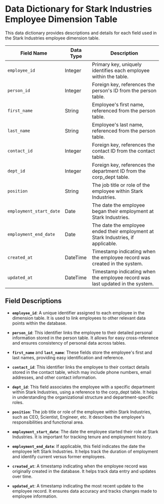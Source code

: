 # Data Dictionary for Stark Industries Employee Dimension Table

This data dictionary provides descriptions and details for each field used in the Stark Industries employee dimension table.

| Field Name              | Data Type | Description                                                                                     |
|-------------------------|-----------|-------------------------------------------------------------------------------------------------|
| `employee_id`           | Integer   | Primary key, uniquely identifies each employee within the table.                                |
| `person_id`             | Integer   | Foreign key, references the person's ID from the person table.                                  |
| `first_name`            | String    | Employee's first name, referenced from the person table.                                        |
| `last_name`             | String    | Employee's last name, referenced from the person table.                                         |
| `contact_id`            | Integer   | Foreign key, references the contact ID from the contact table.                                  |
| `dept_id`               | Integer   | Foreign key, references the department ID from the corp_dept table.                             |
| `position`              | String    | The job title or role of the employee within Stark Industries.                                  |
| `employment_start_date` | Date      | The date the employee began their employment at Stark Industries.                               |
| `employment_end_date`   | Date      | The date the employee ended their employment at Stark Industries, if applicable.                |
| `created_at`            | DateTime  | Timestamp indicating when the employee record was created in the system.                        |
| `updated_at`            | DateTime  | Timestamp indicating when the employee record was last updated in the system.                   |

## Field Descriptions

- **`employee_id`**: A unique identifier assigned to each employee in the dimension table. It is used to link employees to other relevant data points within the database.

- **`person_id`**: This identifier links the employee to their detailed personal information stored in the person table. It allows for easy cross-reference and ensures consistency of personal data across tables.

- **`first_name`** and **`last_name`**: These fields store the employee's first and last names, providing easy identification and reference.

- **`contact_id`**: This identifier links the employee to their contact details stored in the contact table, which may include phone numbers, email addresses, and other contact information.

- **`dept_id`**: This field associates the employee with a specific department within Stark Industries, using a reference to the corp_dept table. It helps in understanding the organizational structure and department-specific roles.

- **`position`**: The job title or role of the employee within Stark Industries, such as CEO, Scientist, Engineer, etc. It describes the employee's responsibilities and functional area.

- **`employment_start_date`**: The date the employee started their role at Stark Industries. It is important for tracking tenure and employment history.

- **`employment_end_date`**: If applicable, this field indicates the date the employee left Stark Industries. It helps track the duration of employment and identify current versus former employees.

- **`created_at`**: A timestamp indicating when the employee record was originally created in the database. It helps track data entry and updates over time.

- **`updated_at`**: A timestamp indicating the most recent update to the employee record. It ensures data accuracy and tracks changes made to employee information.

